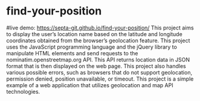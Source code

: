 # find-your-position

#live demo: https://septa-git.github.io/find-your-position/
This project aims to display the user’s location name based on the latitude and longitude coordinates obtained from the browser’s geolocation feature. This project uses the JavaScript programming language and the jQuery library to manipulate HTML elements and send requests to the nominatim.openstreetmap.org API. This API returns location data in JSON format that is then displayed on the web page. This project also handles various possible errors, such as browsers that do not support geolocation, permission denied, position unavailable, or timeout. This project is a simple example of a web application that utilizes geolocation and map API technologies.
